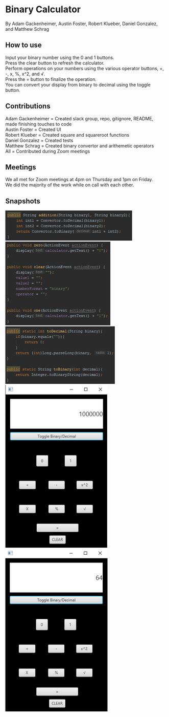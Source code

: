 # Binary Calculator
By Adam Gackenheimer, Austin Foster, Robert Klueber, Daniel Gonzalez, and Matthew Schrag  
## How to use
Input your binary number using the 0 and 1 buttons.  
Press the clear button to refresh the calculator.  
Perform operations on your numbers using the various operator buttons, +, -, x, %, x^2, and √.  
Press the = button to finalize the operation.  
You can convert your display from binary to decimal using the toggle button.  
## Contributions
Adam Gackenheimer = Created slack group, repo, gitignore, README, made finishing touches to code  
Austin Foster = Created UI  
Robert Klueber = Created square and squareroot functions  
Daniel Gonzalez = Created tests  
Matthew Schrag = Created binary convertor and arithemetic operators  
All = Contributed during Zoom meetings  
## Meetings
We all met for Zoom meetings at 4pm on Thursday and 1pm on Friday.  
We did the majority of the work while on call with each other.  
## Snapshots
![Addition](https://github.com/adamgack/Binary-Calculator/blob/master/Screenshots/addition.png)  
![Zero Clear One](https://github.com/adamgack/Binary-Calculator/blob/master/Screenshots/zeroclearone.png)  
![Conversion](https://github.com/adamgack/Binary-Calculator/blob/master/Screenshots/conversion.png)  
![Binary Mode](https://github.com/adamgack/Binary-Calculator/blob/master/Screenshots/binary.png)  
![Decimal Mode](https://github.com/adamgack/Binary-Calculator/blob/master/Screenshots/decimal.png)  
